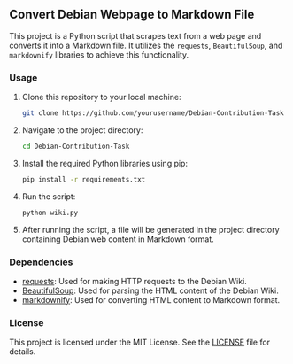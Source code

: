 ## Convert Debian Webpage to Markdown File

This project is a Python script that scrapes text from a web page and converts it into a Markdown file. It utilizes the `requests`, `BeautifulSoup`, and `markdownify` libraries to achieve this functionality.

### Usage

1. Clone this repository to your local machine:

   ```bash
   git clone https://github.com/yourusername/Debian-Contribution-Task
   ```

2. Navigate to the project directory:

   ```bash
   cd Debian-Contribution-Task
   ```

3. Install the required Python libraries using pip:

   ```bash
   pip install -r requirements.txt
   ```

4. Run the script:

   ```bash
   python wiki.py
   ```

5. After running the script, a file will be generated in the project directory containing Debian web content in Markdown format.

### Dependencies

- [requests](https://pypi.org/project/requests/): Used for making HTTP requests to the Debian Wiki.
- [BeautifulSoup](https://pypi.org/project/beautifulsoup4/): Used for parsing the HTML content of the Debian Wiki.
- [markdownify](https://pypi.org/project/markdownify/): Used for converting HTML content to Markdown format.

### License

This project is licensed under the MIT License. See the [LICENSE](LICENSE) file for details.